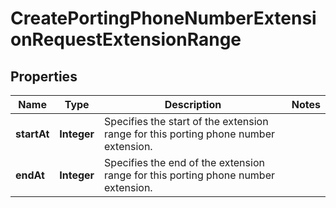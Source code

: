 

# CreatePortingPhoneNumberExtensionRequestExtensionRange


## Properties

| Name | Type | Description | Notes |
|------------ | ------------- | ------------- | -------------|
|**startAt** | **Integer** | Specifies the start of the extension range for this porting phone number extension. |  |
|**endAt** | **Integer** | Specifies the end of the extension range for this porting phone number extension. |  |



